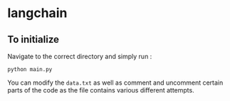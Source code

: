 # langchain

## To initialize

Navigate to the correct directory and simply run :
```
python main.py
```

You can modify the `data.txt` as well as comment and uncomment certain parts of the code as the file contains various different attempts.
